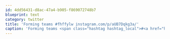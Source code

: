 ```yaml
---
id: 4dd56431-d8ac-47a4-b905-f869072748b7
blueprint: text
category: twitter
title: 'Forming teams #fhffylw instagram.com/p/aUB7Dqkg3a/'
caption: 'Forming teams <span class="hashtag hashtag_local">#<a href="http://tweettemp.darylchymko.ca/?tag=fhffylw">fhffylw</a> <a href="http://instagram.com/p/aUB7Dqkg3a/" title="http://instagram.com/p/aUB7Dqkg3a/" class="link link_untco">instagram.com/p/aUB7Dqkg3a/</a>'
---
```

